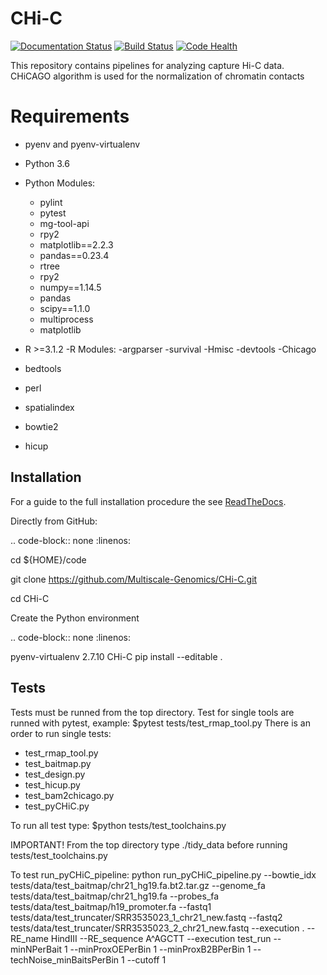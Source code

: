 # CHi-C

[![Documentation Status](https://readthedocs.org/projects/capture-chi-c/badge/?version=latest)](https://capture-chi-c.readthedocs.io/en/latest/?badge=latest) [![Build Status](https://travis-ci.org/Multiscale-Genomics/CHi-C.svg?branch=master)](https://travis-ci.org/Multiscale-Genomics/CHi-C) [![Code Health](https://landscape.io/github/Multiscale-Genomics/CHi-C/master/landscape.svg?style=flat)](https://landscape.io/github/Multiscale-Genomics/CHi-C/master)


This repository contains pipelines for analyzing capture Hi-C data. CHiCAGO algorithm is used for the normalization of chromatin contacts

# Requirements
- pyenv and pyenv-virtualenv
- Python 3.6
- Python Modules:
  - pylint
  - pytest
  - mg-tool-api
  - rpy2
  - matplotlib==2.2.3
  - pandas==0.23.4
  - rtree
  - rpy2
  - numpy==1.14.5
  - pandas
  - scipy==1.1.0
  - multiprocess
  - matplotlib

- R >=3.1.2
-R Modules:
  -argparser
  -survival
  -Hmisc
  -devtools
  -Chicago
- bedtools
- perl
- spatialindex
- bowtie2
- hicup


Installation
------------

For a guide to the full installation procedure the see [ReadTheDocs](https://capture-chi-c.readthedocs.io/en/latest/).

Directly from GitHub:

.. code-block:: none
   :linenos:

   cd ${HOME}/code

   git clone https://github.com/Multiscale-Genomics/CHi-C.git

   cd CHi-C

Create the Python environment

.. code-block:: none
   :linenos:

   pyenv-virtualenv 2.7.10 CHi-C
   pip install --editable .

Tests
-----

Tests must be runned from the top directory.
Test for single tools are runned with pytest, example: $pytest tests/test_rmap_tool.py
There is an order to run single tests:
  - test_rmap_tool.py
  - test_baitmap.py
  - test_design.py
  - test_hicup.py
  - test_bam2chicago.py
  - test_pyCHiC.py

To run all test type: $python tests/test_toolchains.py

IMPORTANT! From the top directory type ./tidy_data before running tests/test_toolchains.py

To test run_pyCHiC_pipeline:
python run_pyCHiC_pipeline.py --bowtie_idx tests/data/test_baitmap/chr21_hg19.fa.bt2.tar.gz  --genome_fa tests/data/test_baitmap/chr21_hg19.fa --probes_fa tests/data/test_baitmap/h19_promoter.fa --fastq1 tests/data/test_truncater/SRR3535023_1_chr21_new.fastq --fastq2 tests/data/test_truncater/SRR3535023_2_chr21_new.fastq --execution . --RE_name HindIII --RE_sequence A^AGCTT --execution test_run --minNPerBait 1 --minProxOEPerBin 1 --minProxB2BPerBin 1 --techNoise_minBaitsPerBin 1 --cutoff 1
